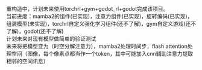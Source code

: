 重构造中，计划未来使用torchrl+gym+godot_rl+godot完成该项目。  
当前进度：mamba2的组件(已实现)，注意力组件(已实现)，旋转编码(已实现)，组装模型(未实现)，torchrl自定义强化学习组件(还不了解)，gym自定义游戏(还不了解)，godot(还不了解)  
计划未来对现有模型做简单的验证测试  
未来将把模型变为（时空分解注意力），mamba2处理时间步，flash attention处理空间（图像，每个像素点都当作一个token，其中可能加入cnn辅助注意力提取相邻的空间讯息）  

